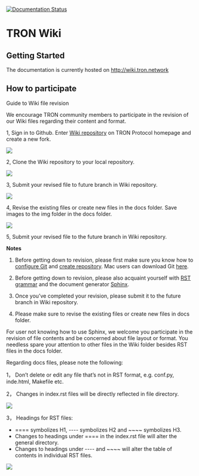[![Documentation Status](https://readthedocs.org/projects/tron-wiki/badge/?version=latest)](http://tron-wiki.readthedocs.io/en/latest/?badge=latest)
                
# TRON Wiki

## Getting Started

The documentation is currently hosted on http://wiki.tron.network

## How to participate

Guide to Wiki file revision

We encourage TRON community members to participate in the revision of our Wiki files regarding their content and format.

1, Sign in to Github. Enter [Wiki repository](https://github.com/tronprotocol/wiki) on TRON Protocol homepage and create a new fork.

![](https://raw.githubusercontent.com/ybhgenius/wiki/master/images/fork.jpg)

2, Clone the Wiki repository to your local repository.

![](https://raw.githubusercontent.com/ybhgenius/wiki/master/images/clone.jpg)

3, Submit your revised file to future branch in Wiki repository.

![](https://raw.githubusercontent.com/ybhgenius/wiki/master/images/future.jpg)

4, Revise the existing files or create new files in the docs folder. Save images to the img folder in the docs folder.

![](https://raw.githubusercontent.com/ybhgenius/wiki/master/images/docs.jpg)

5, Submit your revised file to the future branch in Wiki repository.

**Notes**

1.	Before getting down to revision, please first make sure you know how to [configure Git](https://help.github.com/articles/set-up-git/) and [create repository](https://guides.github.com/activities/forking/). Mac users can download Git [here](https://desktop.github.com).

2.	Before getting down to revision, please also acquaint yourself with [RST grammar](http://docutils.sourceforge.net/docs/user/rst/quickref.html) and the document generator [Sphinx](http://www.sphinx-doc.org/en/master/).

3.	Once you’ve completed your revision, please submit it to the future branch in Wiki repository.

4.	Please make sure to revise the existing files or create new files in docs folder.

For user not knowing how to use Sphinx, we welcome you participate in the revision of file contents and be concerned about file layout or format. You needless spare your attention to other files in the Wiki folder besides RST files in the docs folder.

Regarding docs files, please note the following:

1， Don’t delete or edit any file that’s not in RST format, e.g. conf.py, inde.html, Makefile etc.

2， Changes in index.rst files will be directly reflected in file directory.

![](https://raw.githubusercontent.com/ybhgenius/wiki/master/images/index.jpg)

3， Headings for RST files:

+ ==== symbolizes H1, ---- symbolizes H2 and ~~~~ symbolizes H3. 
+ Changes to headings under  ==== in the index.rst file will alter the general directory.
+ Changes to headings under  ---- and ~~~~ will alter the table of contents in individual RST files.

![](https://raw.githubusercontent.com/ybhgenius/wiki/master/images/category.jpg)